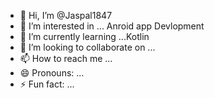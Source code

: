- 👋 Hi, I’m @Jaspal1847
- 👀 I’m interested in ... Anroid app Devlopment
- 🌱 I’m currently learning ...Kotlin
- 💞️ I’m looking to collaborate on ...
- 📫 How to reach me ...
- 😄 Pronouns: ...
- ⚡ Fun fact: ...

<!---
Jaspal1847/Jaspal1847 is a ✨ special ✨ repository because its `README.md` (this file) appears on your GitHub profile.
You can click the Preview link to take a look at your changes.
--->
